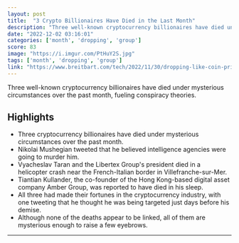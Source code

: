 ```yaml
---
layout: post
title:  "3 Crypto Billionaires Have Died in the Last Month"
description: "Three well-known cryptocurrency billionaires have died under mysterious circumstances over the past month, fueling conspiracy theories."
date: "2022-12-02 03:16:01"
categories: ['month', 'dropping', 'group']
score: 83
image: "https://i.imgur.com/PtHuY2S.jpg"
tags: ['month', 'dropping', 'group']
link: "https://www.breitbart.com/tech/2022/11/30/dropping-like-coin-prices-3-crypto-billionaires-have-died-in-the-last-month/?utm_source=facebook&amp;utm_medium=social"
---
```


Three well-known cryptocurrency billionaires have died under mysterious circumstances over the past month, fueling conspiracy theories.

## Highlights

- Three cryptocurrency billionaires have died under mysterious circumstances over the past month.
- Nikolai Mushegian tweeted that he believed intelligence agencies were going to murder him.
- Vyacheslav Taran and the Libertex Group's president died in a helicopter crash near the French-Italian border in Villefranche-sur-Mer.
- Tiantian Kullander, the co-founder of the Hong Kong-based digital asset company Amber Group, was reported to have died in his sleep.
- All three had made their fortunes in the cryptocurrency industry, with one tweeting that he thought he was being targeted just days before his demise.
- Although none of the deaths appear to be linked, all of them are mysterious enough to raise a few eyebrows.

---
